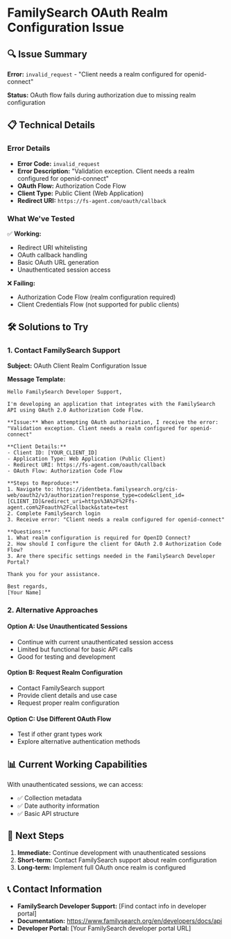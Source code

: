 # FamilySearch OAuth Realm Configuration Issue

## 🔍 **Issue Summary**

**Error:** `invalid_request` - "Client needs a realm configured for openid-connect"

**Status:** OAuth flow fails during authorization due to missing realm configuration

## 📋 **Technical Details**

### Error Details

- **Error Code:** `invalid_request`
- **Error Description:** "Validation exception. Client needs a realm configured for openid-connect"
- **OAuth Flow:** Authorization Code Flow
- **Client Type:** Public Client (Web Application)
- **Redirect URI:** `https://fs-agent.com/oauth/callback`

### What We've Tested

✅ **Working:**

- Redirect URI whitelisting
- OAuth callback handling
- Basic OAuth URL generation
- Unauthenticated session access

❌ **Failing:**

- Authorization Code Flow (realm configuration required)
- Client Credentials Flow (not supported for public clients)

## 🛠️ **Solutions to Try**

### 1. Contact FamilySearch Support

**Subject:** OAuth Client Realm Configuration Issue

**Message Template:**

```
Hello FamilySearch Developer Support,

I'm developing an application that integrates with the FamilySearch API using OAuth 2.0 Authorization Code Flow.

**Issue:** When attempting OAuth authorization, I receive the error:
"Validation exception. Client needs a realm configured for openid-connect"

**Client Details:**
- Client ID: [YOUR_CLIENT_ID]
- Application Type: Web Application (Public Client)
- Redirect URI: https://fs-agent.com/oauth/callback
- OAuth Flow: Authorization Code Flow

**Steps to Reproduce:**
1. Navigate to: https://identbeta.familysearch.org/cis-web/oauth2/v3/authorization?response_type=code&client_id=[CLIENT_ID]&redirect_uri=https%3A%2F%2Ffs-agent.com%2Foauth%2Fcallback&state=test
2. Complete FamilySearch login
3. Receive error: "Client needs a realm configured for openid-connect"

**Questions:**
1. What realm configuration is required for OpenID Connect?
2. How should I configure the client for OAuth 2.0 Authorization Code Flow?
3. Are there specific settings needed in the FamilySearch Developer Portal?

Thank you for your assistance.

Best regards,
[Your Name]
```

### 2. Alternative Approaches

#### Option A: Use Unauthenticated Sessions

- Continue with current unauthenticated session access
- Limited but functional for basic API calls
- Good for testing and development

#### Option B: Request Realm Configuration

- Contact FamilySearch support
- Provide client details and use case
- Request proper realm configuration

#### Option C: Use Different OAuth Flow

- Test if other grant types work
- Explore alternative authentication methods

## 📊 **Current Working Capabilities**

With unauthenticated sessions, we can access:

- ✅ Collection metadata
- ✅ Date authority information
- ✅ Basic API structure

## 🎯 **Next Steps**

1. **Immediate:** Continue development with unauthenticated sessions
2. **Short-term:** Contact FamilySearch support about realm configuration
3. **Long-term:** Implement full OAuth once realm is configured

## 📞 **Contact Information**

- **FamilySearch Developer Support:** [Find contact info in developer portal]
- **Documentation:** https://www.familysearch.org/en/developers/docs/api
- **Developer Portal:** [Your FamilySearch developer portal URL]
